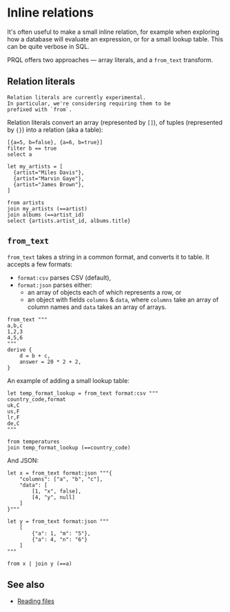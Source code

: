 # Inline relations

It's often useful to make a small inline relation, for example when exploring
how a database will evaluate an expression, or for a small lookup table. This
can be quite verbose in SQL.

PRQL offers two approaches — array literals, and a `from_text` transform.

## Relation literals

```admonish note
Relation literals are currently experimental.
In particular, we're considering requiring them to be
prefixed with `from`.
```

Relation literals convert an array (represented by `[]`), of tuples (represented
by `{}`) into a relation (aka a table):

```prql
[{a=5, b=false}, {a=6, b=true}]
filter b == true
select a
```

```prql no-fmt
let my_artists = [
  {artist="Miles Davis"},
  {artist="Marvin Gaye"},
  {artist="James Brown"},
]

from artists
join my_artists (==artist)
join albums (==artist_id)
select {artists.artist_id, albums.title}
```

## `from_text`

`from_text` takes a string in a common format, and converts it to table. It
accepts a few formats:

- `format:csv` parses CSV (default),
- `format:json` parses either:
  - an array of objects each of which represents a row, or
  - an object with fields `columns` & `data`, where `columns` take an array of
    column names and `data` takes an array of arrays.

```prql
from_text """
a,b,c
1,2,3
4,5,6
"""
derive {
    d = b + c,
    answer = 20 * 2 + 2,
}
```

An example of adding a small lookup table:

```prql no-fmt
let temp_format_lookup = from_text format:csv """
country_code,format
uk,C
us,F
lr,F
de,C
"""

from temperatures
join temp_format_lookup (==country_code)
```

And JSON:

```prql no-fmt
let x = from_text format:json """{
    "columns": ["a", "b", "c"],
    "data": [
        [1, "x", false],
        [4, "y", null]
    ]
}"""

let y = from_text format:json """
    [
        {"a": 1, "m": "5"},
        {"a": 4, "n": "6"}
    ]
"""

from x | join y (==a)
```

## See also

- [Reading files](./standard-library/reading-files.md)
